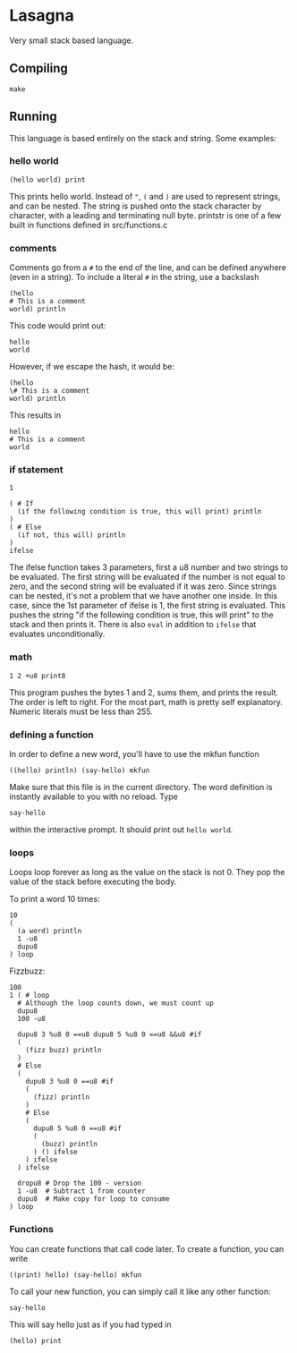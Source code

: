 # Lasagna

Very small stack based language.


## Compiling

```
make
```

## Running

This language is based entirely on the stack and string. Some examples:

### hello world

```
(hello world) print
```
This prints hello world. Instead of `"`, `(` and `)` are used to represent strings, and can be nested. The string is pushed onto the stack character by character, with a leading and terminating null byte. printstr is one of a few built in functions defined in src/functions.c

### comments
Comments go from a `#` to the end of the line, and can be defined anywhere (even in a string). To include a literal `#` in the string, use a backslash
```
(hello
# This is a comment
world) println
```
This code would print out:
```
hello
world
```
However, if we escape the hash, it would be:
```
(hello
\# This is a comment
world) println
```
This results in
```
hello
# This is a comment
world
```
### if statement

```
1

( # If
  (if the following condition is true, this will print) println
)
( # Else
  (if not, this will) println
)
ifelse
```

The ifelse function takes 3 parameters, first a u8 number and two strings to be evaluated. The first string will be evaluated if the number is not equal to zero, and the second string will be evaluated if it was zero. Since strings can be nested, it's not a problem that we have another one inside. In this case, since the 1st parameter of ifelse is 1, the first string is evaluated. This pushes the string "if the following condition is true, this will print" to the stack and then prints it. There is also `eval` in addition to `ifelse` that evaluates unconditionally.

### math
```
1 2 +u8 print8
```
This program pushes the bytes 1 and 2, sums them, and prints the result. The order is left to right. For the most part, math is pretty self explanatory. Numeric literals must be less than 255.

### defining a function

In order to define a new word, you'll have to use the mkfun function
```
((hello) println) (say-hello) mkfun
```
Make sure that this file is in the current directory. The word definition is instantly available to you with no reload. Type
```
say-hello
```
within the interactive prompt. It should print out `hello world`.

### loops

Loops loop forever as long as the value on the stack is not 0. They pop the value of the stack before executing the body.

To print a word 10 times:
```
10
(
  (a word) println
  1 -u8
  dupu8
) loop
```

Fizzbuzz:
```
100
1 ( # loop
  # Although the loop counts down, we must count up
  dupu8
  100 -u8

  dupu8 3 %u8 0 ==u8 dupu8 5 %u8 0 ==u8 &&u8 #if
  (
    (fizz buzz) println
  )
  # Else
  (
    dupu8 3 %u8 0 ==u8 #if
    (
      (fizz) println
    )
    # Else
    (
      dupu8 5 %u8 0 ==u8 #if
      (
        (buzz) println
      ) () ifelse
    ) ifelse
  ) ifelse

  dropu8 # Drop the 100 - version
  1 -u8  # Subtract 1 from counter
  dupu8  # Make copy for loop to consume
) loop
```

### Functions

You can create functions that call code later. To create  a function, you can write
```
((print) hello) (say-hello) mkfun
```
To call your new function, you can simply call it like any other function:
```
say-hello
```
This will say hello just as if you had typed in 
```
(hello) print
```

